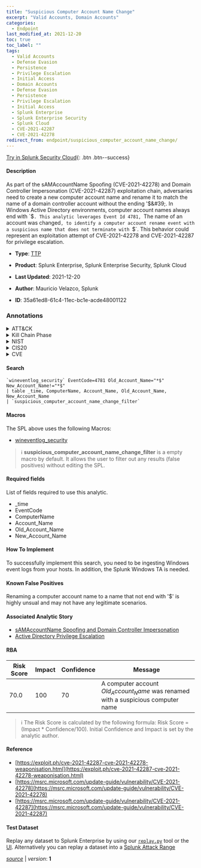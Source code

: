 ```yaml
---
title: "Suspicious Computer Account Name Change"
excerpt: "Valid Accounts, Domain Accounts"
categories:
  - Endpoint
last_modified_at: 2021-12-20
toc: true
toc_label: ""
tags:
  - Valid Accounts
  - Defense Evasion
  - Persistence
  - Privilege Escalation
  - Initial Access
  - Domain Accounts
  - Defense Evasion
  - Persistence
  - Privilege Escalation
  - Initial Access
  - Splunk Enterprise
  - Splunk Enterprise Security
  - Splunk Cloud
  - CVE-2021-42287
  - CVE-2021-42278
redirect_from: endpoint/suspicious_computer_account_name_change/
---
```




[Try in Splunk Security Cloud](https://www.splunk.com/en_us/cyber-security.html){: .btn .btn--success}

#### Description

As part of the sAMAccountName Spoofing (CVE-2021-42278) and Domain Controller Impersonation (CVE-2021-42287) exploitation chain, adversaries need to create a new computer account name and rename it to match the name of a domain controller account without the ending &#39;$&#39;. In Windows Active Directory environments, computer account names always end with `$`. This analytic leverages Event Id 4781, `The name of an account was changed`, to identify a computer account rename event with a suspicious name that does not terminate with `$`. This behavior could represent an exploitation attempt of CVE-2021-42278 and CVE-2021-42287 for privilege escalation.

- **Type**: [TTP](https://github.com/splunk/security_content/wiki/Detection-Analytic-Types)
- **Product**: Splunk Enterprise, Splunk Enterprise Security, Splunk Cloud

- **Last Updated**: 2021-12-20
- **Author**: Mauricio Velazco, Splunk
- **ID**: 35a61ed8-61c4-11ec-bc1e-acde48001122

### Annotations
<details>
  <summary>ATT&CK</summary>

<div markdown="1">

#### [ATT&CK](https://attack.mitre.org/)

| ID          | Technique   | Tactic         |
| ----------- | ----------- |--------------- |
| [T1078](https://attack.mitre.org/techniques/T1078/) | Valid Accounts | Defense Evasion, Persistence, Privilege Escalation, Initial Access |

| [T1078.002](https://attack.mitre.org/techniques/T1078/002/) | Domain Accounts | Defense Evasion, Persistence, Privilege Escalation, Initial Access |

</div>
</details>


<details>
  <summary>Kill Chain Phase</summary>

<div markdown="1">

* Exploitation
* Installation
* Delivery


</div>
</details>


<details>
  <summary>NIST</summary>

<div markdown="1">

* DE.CM



</div>
</details>

<details>
  <summary>CIS20</summary>

<div markdown="1">

* CIS 10



</div>
</details>

<details>
  <summary>CVE</summary>

<div markdown="1">

| ID          | Summary | [CVSS](https://nvd.nist.gov/vuln-metrics/cvss) |
| ----------- | ----------- | -------------- |
| [CVE-2021-42287](https://nvd.nist.gov/vuln/detail/CVE-2021-42287) | Active Directory Domain Services Elevation of Privilege Vulnerability This CVE ID is unique from CVE-2021-42278, CVE-2021-42282, CVE-2021-42291. | 6.5 |
| [CVE-2021-42278](https://nvd.nist.gov/vuln/detail/CVE-2021-42278) | Active Directory Domain Services Elevation of Privilege Vulnerability This CVE ID is unique from CVE-2021-42282, CVE-2021-42287, CVE-2021-42291. | 6.5 |



</div>
</details>


#### Search

```
`wineventlog_security` EventCode=4781 Old_Account_Name="*$" New_Account_Name!="*$" 
| table _time, ComputerName, Account_Name, Old_Account_Name, New_Account_Name 
| `suspicious_computer_account_name_change_filter`
```

#### Macros
The SPL above uses the following Macros:
* [wineventlog_security](https://github.com/splunk/security_content/blob/develop/macros/wineventlog_security.yml)

> :information_source:
> **suspicious_computer_account_name_change_filter** is a empty macro by default. It allows the user to filter out any results (false positives) without editing the SPL.



#### Required fields
List of fields required to use this analytic.
* _time
* EventCode
* ComputerName
* Account_Name
* Old_Account_Name
* New_Account_Name



#### How To Implement
To successfully implement this search, you need to be ingesting Windows event logs from your hosts. In addition, the Splunk Windows TA is needed.
#### Known False Positives
Renaming a computer account name to a name that not end with &#39;$&#39; is highly unsual and may not have any legitimate scenarios.

#### Associated Analytic Story
* [sAMAccountName Spoofing and Domain Controller Impersonation](/stories/samaccountname_spoofing_and_domain_controller_impersonation)
* [Active Directory Privilege Escalation](/stories/active_directory_privilege_escalation)




#### RBA

| Risk Score  | Impact      | Confidence   | Message      |
| ----------- | ----------- |--------------|--------------|
| 70.0 | 100 | 70 | A computer account $Old_Account_Name$ was renamed with a suspicious computer name |


> :information_source:
> The Risk Score is calculated by the following formula: Risk Score = (Impact * Confidence/100). Initial Confidence and Impact is set by the analytic author.


#### Reference

* [https://exploit.ph/cve-2021-42287-cve-2021-42278-weaponisation.html](https://exploit.ph/cve-2021-42287-cve-2021-42278-weaponisation.html)
* [https://msrc.microsoft.com/update-guide/vulnerability/CVE-2021-42278](https://msrc.microsoft.com/update-guide/vulnerability/CVE-2021-42278)
* [https://msrc.microsoft.com/update-guide/vulnerability/CVE-2021-42287](https://msrc.microsoft.com/update-guide/vulnerability/CVE-2021-42287)



#### Test Dataset
Replay any dataset to Splunk Enterprise by using our [`replay.py`](https://github.com/splunk/attack_data#using-replaypy) tool or the [UI](https://github.com/splunk/attack_data#using-ui).
Alternatively you can replay a dataset into a [Splunk Attack Range](https://github.com/splunk/attack_range#replay-dumps-into-attack-range-splunk-server)




[*source*](https://github.com/splunk/security_content/tree/develop/detections/endpoint/suspicious_computer_account_name_change.yml) \| *version*: **1**